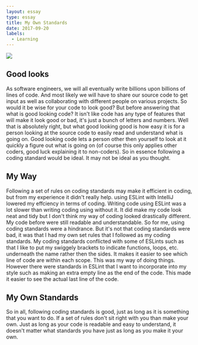 ```yaml
---
layout: essay
type: essay
title: My Own Standards
date: 2017-09-20
labels:
  - Learning
---
```


<img class="ui medium left floated image" src="../images/cding-std.jpg">

## Good looks
 
  As software engineers, we will all eventually write billions upon billions of lines of code. And most likely we will have to share our source code to get input as well as collaborating with different people on various projects. So would it be wise for your code to look good? But before answering that what is good looking code? It isn't like code has any type of features that will make it look good or bad, it's just a bunch of letters and numbers. Well that is absolutely right, but what good looking good is how easy it is for a person looking at the source code to easily read and understand what is going on. Good looking code lets a person other then yourself to look at it quickly a figure out what is going on (of course this only applies other coders, good luck explaining it to non-coders). So in essence following a coding standard would be ideal. It may not be ideal as you thought.
  
## My Way
  
  Following a set of rules on coding standards may make it efficient in coding, but from my experience it didn't really help. using ESLint with IntelliJ lowered my effciency in terms of coding. Writing code using ESLint was a lot slower than writing coding using without it. It did make my code look neat and tidy but I don't think my way of coding looked drastically different. My code before were still readable and understandable. So for me, using coding standards were a hindrance. But it's not that coding standards were bad, it was that I had my own set rules that I followed as my coding standards. My coding standards conflicted with some of ESLints such as that I like to put my swiggely brackets to indicate functions, loops, etc. underneath the name rather then the sides. It makes it easier to see which line of code are within each scope. This was my way of doing things. However there were standards in ESLint that I want to incorporate into my style such as making an extra empty line as the end of the code. This made it easier to see the actual last line of the code. 
    
## My Own Standards
   So in all, following coding standards is good, just as long as it is something that you want to do. If a set of rules don't sit right with you than make your own. Just as long as your code is readable and easy to understand, it doesn't matter what standards you have just as long as you make it your own.
